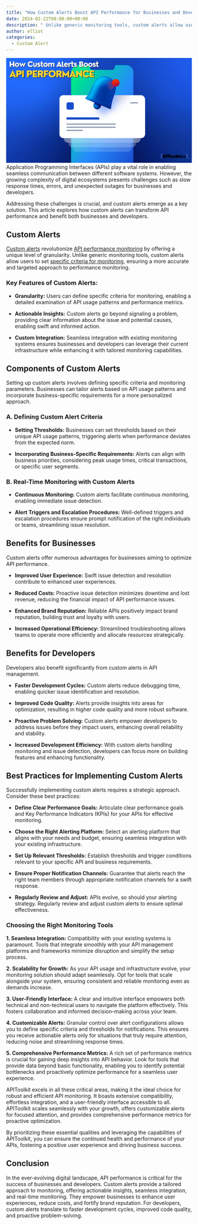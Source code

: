 ```yaml
---
title: "How Custom Alerts Boost API Performance for Businesses and Developers"
date: 2024-02-22T08:00:00+00:00
description: " Unlike generic monitoring tools, custom alerts allow users to set specific criteria for monitoring, ensuring a more accurate and targeted approach to performance monitoring."
author: elliot
categories:
  - Custom Alert
--- 
```

![How Custom Alerts Boost API Performance for Businesses and Developers](./How%20Custom%20Alerts%20Boost.png)
Application Programming Interfaces (APIs) play a vital role in enabling seamless communication between different software systems. However, the growing complexity of digital ecosystems presents challenges such as slow response times, errors, and unexpected outages for businesses and developers.

Addressing these challenges is crucial, and custom alerts emerge as a key solution. This article explores how custom alerts can transform API performance and benefit both businesses and developers.

## Custom Alerts

[Custom alerts](https://apitoolkit.io/blog/best-practices-for-implementing-custom-alerts/) revolutionize [API performance monitoring](https://apitoolkit.io/blog/how-to-perform-an-api-health-check/) by offering a unique level of granularity. Unlike generic monitoring tools, custom alerts allow users to set [specific criteria for monitoring](https://apitoolkit.io/blog/stay-ahead-of-the-curve/), ensuring a more accurate and targeted approach to performance monitoring.

### Key Features of Custom Alerts:

- **Granularity:** Users can define specific criteria for monitoring, enabling a detailed examination of API usage patterns and performance metrics.
  
- **Actionable Insights:** Custom alerts go beyond signaling a problem, providing clear information about the issue and potential causes, enabling swift and informed action.
  
- **Custom Integration:** Seamless integration with existing monitoring systems ensures businesses and developers can leverage their current infrastructure while enhancing it with tailored monitoring capabilities.

## Components of Custom Alerts

Setting up custom alerts involves defining specific criteria and monitoring parameters. Businesses can tailor alerts based on API usage patterns and incorporate business-specific requirements for a more personalized approach.

### A. Defining Custom Alert Criteria

- **Setting Thresholds:** Businesses can set thresholds based on their unique API usage patterns, triggering alerts when performance deviates from the expected norm.
  
- **Incorporating Business-Specific Requirements:** Alerts can align with business priorities, considering peak usage times, critical transactions, or specific user segments.

### B. Real-Time Monitoring with Custom Alerts

- **Continuous Monitoring:** Custom alerts facilitate continuous monitoring, enabling immediate issue detection.
  
- **Alert Triggers and Escalation Procedures:** Well-defined triggers and escalation procedures ensure prompt notification of the right individuals or teams, streamlining issue resolution.

## Benefits for Businesses

Custom alerts offer numerous advantages for businesses aiming to optimize API performance.

- **Improved User Experience:** Swift issue detection and resolution contribute to enhanced user experiences.
  
- **Reduced Costs:** Proactive issue detection minimizes downtime and lost revenue, reducing the financial impact of API performance issues.
  
- **Enhanced Brand Reputation:** Reliable APIs positively impact brand reputation, building trust and loyalty with users.
  
- **Increased Operational Efficiency:** Streamlined troubleshooting allows teams to operate more efficiently and allocate resources strategically.

## Benefits for Developers

Developers also benefit significantly from custom alerts in API management.

- **Faster Development Cycles:** Custom alerts reduce debugging time, enabling quicker issue identification and resolution.
  
- **Improved Code Quality:** Alerts provide insights into areas for optimization, resulting in higher code quality and more robust software.
  
- **Proactive Problem Solving:** Custom alerts empower developers to address issues before they impact users, enhancing overall reliability and stability.
  
- **Increased Development Efficiency:** With custom alerts handling monitoring and issue detection, developers can focus more on building features and enhancing functionality.


## Best Practices for Implementing Custom Alerts

Successfully implementing custom alerts requires a strategic approach. Consider these best practices:

- **Define Clear Performance Goals:** Articulate clear performance goals and Key Performance Indicators (KPIs) for your APIs for effective monitoring.
  
- **Choose the Right Alerting Platform:** Select an alerting platform that aligns with your needs and budget, ensuring seamless integration with your existing infrastructure.
  
- **Set Up Relevant Thresholds:** Establish thresholds and trigger conditions relevant to your specific API and business requirements.
  
- **Ensure Proper Notification Channels:** Guarantee that alerts reach the right team members through appropriate notification channels for a swift response.
  
- **Regularly Review and Adjust:** APIs evolve, so should your alerting strategy. Regularly review and adjust custom alerts to ensure optimal effectiveness.

### Choosing the Right Monitoring Tools

**1. Seamless Integration:** Compatibility with your existing systems is paramount. Tools that integrate smoothly with your API management platforms and frameworks minimize disruption and simplify the setup process.

**2. Scalability for Growth:** As your API usage and infrastructure evolve, your monitoring solution should adapt seamlessly. Opt for tools that scale alongside your system, ensuring consistent and reliable monitoring even as demands increase.

**3. User-Friendly Interface:** A clear and intuitive interface empowers both technical and non-technical users to navigate the platform effectively. This fosters collaboration and informed decision-making across your team.

**4. Customizable Alerts:** Granular control over alert configurations allows you to define specific criteria and thresholds for notifications. This ensures you receive actionable alerts only for situations that truly require attention, reducing noise and streamlining response times.

**5. Comprehensive Performance Metrics:** A rich set of performance metrics is crucial for gaining deep insights into API behavior. Look for tools that provide data beyond basic functionality, enabling you to identify potential bottlenecks and proactively optimize performance for a seamless user experience.


APIToolkit excels in all these critical areas, making it the ideal choice for robust and efficient API monitoring. It boasts extensive compatibility, effortless integration, and a user-friendly interface accessible to all. APIToolkit scales seamlessly with your growth, offers customizable alerts for focused attention, and provides comprehensive performance metrics for proactive optimization.

By prioritizing these essential qualities and leveraging the capabilities of APIToolkit, you can ensure the continued health and performance of your APIs, fostering a positive user experience and driving business success.

## Conclusion

In the ever-evolving digital landscape, API performance is critical for the success of businesses and developers. Custom alerts provide a tailored approach to monitoring, offering actionable insights, seamless integration, and real-time monitoring. They empower businesses to enhance user experiences, reduce costs, and fortify brand reputation. For developers, custom alerts translate to faster development cycles, improved code quality, and proactive problem-solving.

